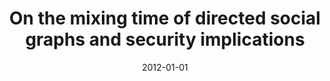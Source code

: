 ---
title: "On the mixing time of directed social graphs and security implications"
collection: publications
permalink: /publication/2012-01-01-On-the-mixing-time-of-directed-social-graphs-and-security-implications
date: 2012-01-01
venue: 'In the proceedings of 7th ACM Symposium on Information, Compuer and Communications Security, ASIACCS &apos;12, Seoul, Korea, May 2-4, 2012'
paperurl: 'https://doi.org/10.1145/2414456.2414476'
citation: ' David Mohaisen,  Huy Tran,  Nicholas Hopper,  Yongdae Kim, &quot;On the mixing time of directed social graphs and security implications.&quot; In the proceedings of 7th ACM Symposium on Information, Compuer and Communications Security, ASIACCS &amp;apos;12, Seoul, Korea, May 2-4, 2012.'
---